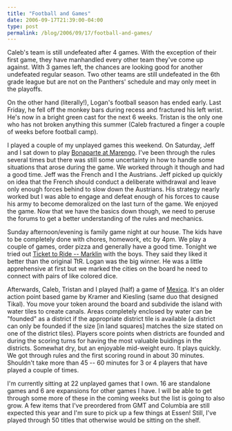 ```yaml
---
title: "Football and Games"
date: 2006-09-17T21:39:00-04:00
type: post
permalink: /blog/2006/09/17/football-and-games/
---
```

Caleb's team is still undefeated after 4 games. With the exception of their first game, they have manhandled every other team they've come up against. With 3 games left, the chances are looking good for another undefeated regular season. Two other teams are still undefeated in the 6th grade league but are not on the Panthers' schedule and may only meet in the playoffs.

On the other hand (literally!), Logan's football season has ended early. Last Friday, he fell off the monkey bars during recess and fractured his left wrist. He's now in a bright green cast for the next 6 weeks. Tristan is the only one who has not broken anything this summer (Caleb fractured a finger a couple of weeks before football camp).

I played a couple of my unplayed games this weekend. On Saturday, Jeff and I sat down to play [Bonaparte at Marengo](https://www.boardgamegeek.com/game/15839). I've been through the rules several times but there was still some uncertainty in how to handle some situations that arose during the game. We worked through it though and had a good time. Jeff was the French and I the Austrians. Jeff picked up quickly on idea that the French should conduct a deliberate withdrawal and leave only enough forces behind to slow down the Austrians. His strategy nearly worked but I was able to engage and defeat enough of his forces to cause his army to become demoralized on the last turn of the game. We enjoyed the game. Now that we have the basics down though, we need to peruse the forums to get a better understanding of the rules and mechanics.

Sunday afternoon/evening is family game night at our house. The kids have to be completely done with chores, homework, etc by 4pm. We play a couple of games, order pizza and generally have a good time. Tonight we tried out [Ticket to Ride -- Marklin](https://www.boardgamegeek.com/game/21348) with the boys. They said they liked it better than the original TtR. Logan was the big winner. He was a little apprehensive at first but we marked the cities on the board he need to connect with pairs of like colored dice.

Afterwards, Caleb, Tristan and I played (half) a game of [Mexica](https://www.boardgamegeek.com/game/2955). It's an older action point based game by Kramer and Kiesling (same duo that designed Tikal). You move your token around the board and subdivide the island with water tiles to create canals. Areas completely enclosed by water can be "founded" as a district if the appropriate district tile is available (a district can only be founded if the size [in land squares] matches the size stated on one of the district tiles). Players score points when districts are founded and during the scoring turns for having the most valuable buidings in the districts. Somewhat dry, but an enjoyable mid-weight euro. It plays quickly. We got through rules and the first scoring round in about 30 minutes. Shouldn't take more than 45 -- 60 minutes for 3 or 4 players that have played a couple of times.

I'm currently sitting at 22 unplayed games that I own. 16 are standalone games and 6 are expansions for other games I have. I will be able to get through some more of these in the coming weeks but the list is going to also grow. A few items that I've preordered from GMT and Columbia are still expected this year and I'm sure to pick up a few things at Essen! Still, I've played through 50 titles that otherwise would be sitting on the shelf.
